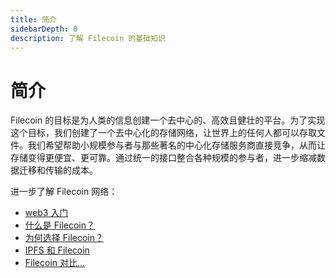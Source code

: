 ```yaml
---
title: 简介
sidebarDepth: 0
description: 了解 Filecoin 的基础知识
---
```


# 简介

Filecoin 的目标是为人类的信息创建一个去中心的、高效且健壮的平台。为了实现这个目标，我们创建了一个去中心化的存储网络，让世界上的任何人都可以存取文件。我们希望帮助小规模参与者与那些著名的中心化存储服务商直接竞争，从而让存储变得更便宜、更可靠。通过统一的接口整合各种规模的参与者，进一步缩减数据迁移和传输的成本。

进一步了解 Filecoin 网络：

- [web3 入门](new-to-web3.md)
- [什么是 Filecoin？](what-is-filecoin.md)
- [为何选择 Filecoin？](why-filecoin.md)
- [IPFS 和 Filecoin](ipfs-and-filecoin.md)
- [Filecoin 对比...](filecoin-compared-to.md)
